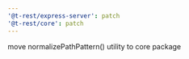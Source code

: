 ```yaml
---
'@t-rest/express-server': patch
'@t-rest/core': patch
---
```


move normalizePathPattern() utility to core package

